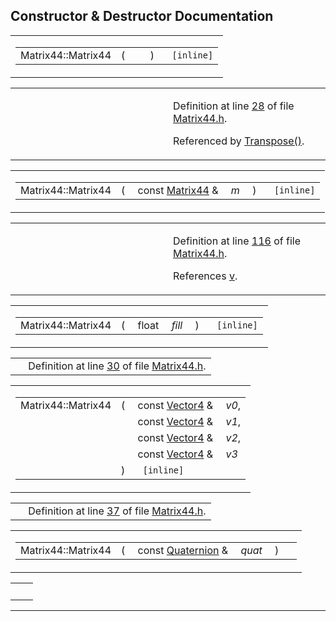 ## Constructor & Destructor Documentation

<span id="b7f07fc20d9fb563302bdbe20e3a63b1" class="anchor"></span>

<table class="mdTable" data-cellpadding="2" data-cellspacing="0">
<colgroup>
<col style="width: 100%" />
</colgroup>
<tbody>
<tr>
<td class="mdRow"><table data-cellpadding="0" data-cellspacing="0" data-border="0">
<tbody>
<tr>
<td class="md" data-nowrap="" data-valign="top">Matrix44::Matrix44</td>
<td class="md" data-valign="top">( </td>
<td class="mdname1" data-valign="top" data-nowrap=""></td>
<td class="md" data-valign="top"> ) </td>
<td class="md" data-nowrap=""><code> [inline]</code></td>
</tr>
</tbody>
</table></td>
</tr>
</tbody>
</table>

<table data-cellspacing="5" data-cellpadding="0" data-border="0">
<colgroup>
<col style="width: 50%" />
<col style="width: 50%" />
</colgroup>
<tbody>
<tr>
<td> </td>
<td><p>Definition at line <a href="Matrix44_8h-source.md#l00028" class="el">28</a> of file <a href="Matrix44_8h-source.md" class="el">Matrix44.h</a>.</p>
<p>Referenced by <a href="Matrix44_8h-source.md#l00132" class="el">Transpose()</a>.</p></td>
</tr>
</tbody>
</table>

<span id="74415f95f46d1f45bc1cb3a2edd76649" class="anchor"></span>

<table class="mdTable" data-cellpadding="2" data-cellspacing="0">
<colgroup>
<col style="width: 100%" />
</colgroup>
<tbody>
<tr>
<td class="mdRow"><table data-cellpadding="0" data-cellspacing="0" data-border="0">
<tbody>
<tr>
<td class="md" data-nowrap="" data-valign="top">Matrix44::Matrix44</td>
<td class="md" data-valign="top">( </td>
<td class="md" data-nowrap="" data-valign="top">const <a href="classMatrix44.md" class="el">Matrix44</a> &amp; </td>
<td class="mdname1" data-valign="top" data-nowrap=""><em>m</em></td>
<td class="md" data-valign="top"> ) </td>
<td class="md" data-nowrap=""><code> [inline]</code></td>
</tr>
</tbody>
</table></td>
</tr>
</tbody>
</table>

<table data-cellspacing="5" data-cellpadding="0" data-border="0">
<colgroup>
<col style="width: 50%" />
<col style="width: 50%" />
</colgroup>
<tbody>
<tr>
<td> </td>
<td><p>Definition at line <a href="Matrix44_8h-source.md#l00116" class="el">116</a> of file <a href="Matrix44_8h-source.md" class="el">Matrix44.h</a>.</p>
<p>References <a href="Matrix44_8h-source.md#l00024" class="el">v</a>.</p></td>
</tr>
</tbody>
</table>

<span id="7ed18b977d65f2acde069c293eb88564" class="anchor"></span>

<table class="mdTable" data-cellpadding="2" data-cellspacing="0">
<colgroup>
<col style="width: 100%" />
</colgroup>
<tbody>
<tr>
<td class="mdRow"><table data-cellpadding="0" data-cellspacing="0" data-border="0">
<tbody>
<tr>
<td class="md" data-nowrap="" data-valign="top">Matrix44::Matrix44</td>
<td class="md" data-valign="top">( </td>
<td class="md" data-nowrap="" data-valign="top">float </td>
<td class="mdname1" data-valign="top" data-nowrap=""><em>fill</em></td>
<td class="md" data-valign="top"> ) </td>
<td class="md" data-nowrap=""><code> [inline]</code></td>
</tr>
</tbody>
</table></td>
</tr>
</tbody>
</table>

|  |  |
|----|----|
|   | Definition at line <a href="Matrix44_8h-source.md#l00030" class="el">30</a> of file <a href="Matrix44_8h-source.md" class="el">Matrix44.h</a>. |

<span id="cf91194718f188ff1cfe783db06940c6" class="anchor"></span>

<table class="mdTable" data-cellpadding="2" data-cellspacing="0">
<colgroup>
<col style="width: 100%" />
</colgroup>
<tbody>
<tr>
<td class="mdRow"><table data-cellpadding="0" data-cellspacing="0" data-border="0">
<tbody>
<tr>
<td class="md" data-nowrap="" data-valign="top">Matrix44::Matrix44</td>
<td class="md" data-valign="top">( </td>
<td class="md" data-nowrap="" data-valign="top">const <a href="classVector4.md" class="el">Vector4</a> &amp; </td>
<td class="mdname" data-nowrap=""><em>v0</em>,</td>
</tr>
<tr>
<td class="md" style="text-align: right;" data-nowrap=""></td>
<td class="md"></td>
<td class="md" data-nowrap="">const <a href="classVector4.md" class="el">Vector4</a> &amp; </td>
<td class="mdname" data-nowrap=""><em>v1</em>,</td>
</tr>
<tr>
<td class="md" style="text-align: right;" data-nowrap=""></td>
<td class="md"></td>
<td class="md" data-nowrap="">const <a href="classVector4.md" class="el">Vector4</a> &amp; </td>
<td class="mdname" data-nowrap=""><em>v2</em>,</td>
</tr>
<tr>
<td class="md" style="text-align: right;" data-nowrap=""></td>
<td class="md"></td>
<td class="md" data-nowrap="">const <a href="classVector4.md" class="el">Vector4</a> &amp; </td>
<td class="mdname" data-nowrap=""><em>v3</em></td>
</tr>
<tr>
<td class="md"></td>
<td class="md">) </td>
<td colspan="2" class="md"><code> [inline]</code></td>
</tr>
</tbody>
</table></td>
</tr>
</tbody>
</table>

|  |  |
|----|----|
|   | Definition at line <a href="Matrix44_8h-source.md#l00037" class="el">37</a> of file <a href="Matrix44_8h-source.md" class="el">Matrix44.h</a>. |

<span id="5a7a06e1b6b006b76edc6ca2cda75090" class="anchor"></span>

<table class="mdTable" data-cellpadding="2" data-cellspacing="0">
<colgroup>
<col style="width: 100%" />
</colgroup>
<tbody>
<tr>
<td class="mdRow"><table data-cellpadding="0" data-cellspacing="0" data-border="0">
<tbody>
<tr>
<td class="md" data-nowrap="" data-valign="top">Matrix44::Matrix44</td>
<td class="md" data-valign="top">( </td>
<td class="md" data-nowrap="" data-valign="top">const <a href="classQuaternion.md" class="el">Quaternion</a> &amp; </td>
<td class="mdname1" data-valign="top" data-nowrap=""><em>quat</em></td>
<td class="md" data-valign="top"> ) </td>
<td class="md" data-nowrap=""></td>
</tr>
</tbody>
</table></td>
</tr>
</tbody>
</table>

|     |     |
|-----|-----|
|     |     |

------------------------------------------------------------------------

